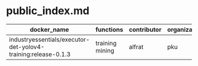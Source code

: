 # public_index.md

|docker_name|functions|contributor|organization|description|
|--|--|--|--|--|
|industryessentials/executor-det-yolov4-training:release-0.1.3|training mining|alfrat|pku|XX|

